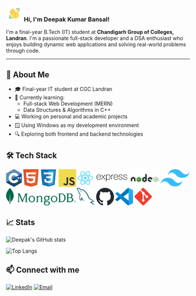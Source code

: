 <h3 >
    <img src="wavehand.gif" 
         alt="Waving hand animated gif"
         height="45"
         width="45" />
    Hi, I'm Deepak Kumar Bansal!
</h3>

I'm a final-year B.Tech (IT) student at **Chandigarh Group of Colleges, Landran**. I'm a passionate full-stack developer and a DSA enthusiast who enjoys building dynamic web applications and solving real-world problems through code.

---

## 🚀 About Me

- 🎓 Final-year IT student at CGC Landran
- 🌱 Currently learning:
  - Full-stack Web Development (MERN)
  - Data Structures & Algorithms in C++
- 💻 Working on personal and academic projects
- 🪟 Using Windows as my development environment
- 🔍 Exploring both frontend and backend technologies

## 🛠️ Tech Stack
<img src="logo/cpp.svg" alt="cpp Icon"  height="48"> <img src="logo/html.svg" alt="html Icon"  height="48"> <img src="logo/css.svg" alt="css Icon"  height="48"> <img src="logo/javascript.svg" alt="js Icon"  height="48"> <img src="logo/react.svg" alt="react Icon"  height="48"> <img src="logo/expressjs-wordmark.svg" alt="express Icon"  height="48"> <img src="logo/nodejs-horizontal.svg" alt="nodejs Icon"  height="48"> <img src="logo/tailwindcss.svg" alt="tailwind Icon"  height="48"> <img src="logo/mongodb2-horizontal.svg" alt="mongodb Icon"  height="48"> <img src="logo/mysql.svg" alt="mysql Icon"  height="48"> <img src="logo/github.svg" alt="github Icon"  height="48"> <img src="logo/vscode.svg" alt="vs code Icon"  height="48"> <img src="logo/git.svg" alt="git Icon"  height="48">

## 📈 Stats
![Deepak's GitHub stats](https://github-readme-stats.vercel.app/api?username=deep04102004&theme=vue-dark&show_icons=true&hide_border=true&count_private=true&cache_seconds=1800)

![Top Langs](https://github-readme-stats.vercel.app/api/top-langs/?username=deep04102004&theme=vue-dark&show_icons=true&hide_border=true&layout=compact&cache_seconds=1800)

## 📫 Connect with me
[![LinkedIn](https://img.shields.io/badge/LinkedIn-Deepak-blue?logo=linkedin&style=for-the-badge)](https://www.linkedin.com/in/deepak-kumar-bansal-01b505286)
[![Email](https://img.shields.io/badge/Email-dkb6865@gmail.com-D14836?logo=gmail&style=for-the-badge)](mailto:dkb6865@gmail.com)

